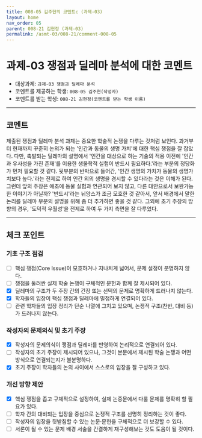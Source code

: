 ```yaml
---
title: 008-05 김주현의 코멘트c (과제-03) 
layout: home
nav_order: 05
parent: 008-21 김현정 (과제-03)
permalink: /asmt-03/008-21/comment-008-05
---
```


# 과제-03 쟁점과 딜레마 분석에 대한 코멘트

- 대상과제: `과제-03 쟁점과 딜레마 분석`
- 코멘트를 제공하는 학생: `008-05 김주현(작성자)` 
- 코멘트를 받는 학생: `008-21 김현정(코멘트를 받는 학생 이름)` 

---

## 코멘트

제출된 쟁점과 딜레마 분석 과제는 중요한 학술적 논쟁을 다루는 것처럼 보인다. 과거부터 현재까지 꾸준히 논의가 되는 '인간과 동물의 생명 가치'에 대한 핵심 쟁점을 잘 잡았다. 다만, 촉발되는 딜레마의 설명에서 '인간을 대상으로 하는 기술의 적용 이전에 '인간과 유사성을 가진 존재'를 이용한 생물학적 실험이 반드시 필요하다.'라는 부분의 정당화가 먼저 필요할 것 같다. 뒷부분의 반박으로 들어간, '인간 생명의 가치가 동물의 생명가치보다 높다.'라는 전제로 하여 인간 외의 생명을 경시할 수 있다라는 것은 이해가 된다. 그런데 앞의 주장은 애초에 동물 실험과 연관되어 보지 않고, 다른 대안으로서 보완가능한 이야기가 아닐까? '반드시'라는 뉘앙스가 조금 모호한 것 같아서, 앞서 배경에서 말한 논리를 딜레마 부분의 설명을 위해 좀 더 추가하면 좋을 것 같다. 그외에 초기 주장의 방향의 경우, '도덕적 우월성'을 전제로 하여 두 가지 측면을 잘 다루었다.



---

## 체크 포인트

### **기초 구조 점검**
- [ ] 핵심 쟁점(Core Issue)이 모호하거나 지나치게 넓어서, 문제 설정이 분명하지 않다.
- [ ] 쟁점을 둘러싼 실제 학술 논쟁이 구체적인 문헌과 함께 잘 제시되어 있다.
- [x] 딜레마의 구조가 두 주장 간의 긴장 또는 선택의 문제로 명확하게 드러나지 않는다.
- [x] 학자들의 입장이 핵심 쟁점과 딜레마에 밀접하게 연결되어 있다.
- [ ] 관련 학자들의 입장 정리가 단순 나열에 그치고 있으며, 논쟁적 구조(찬반, 대비 등)가 드러나지 않는다.

### **작성자의 문제의식 및 초기 주장**
- [x] 작성자의 문제의식이 쟁점과 딜레마를 반영하여 논리적으로 연결되어 있다.
- [ ] 작성자의 초기 주장이 제시되어 있으나, 그것이 본문에서 제시된 학술 논쟁과 어떤 방식으로 연결되는지가 불분명하다.
- [x] 초기 주장이 학자들의 논의 사이에서 스스로의 입장을 잘 구성하고 있다.

### **개선 방향 제안**
- [x] 핵심 쟁점을 좁고 구체적으로 설정하여, 실제 논증문에서 다룰 문제를 명확히 할 필요가 있다.
- [ ] 학자 간의 대비되는 입장을 중심으로 논쟁적 구조를 선명히 정리하는 것이 좋다.
- [ ] 작성자의 입장을 뒷받침할 수 있는 논문·문헌을 구체적으로 더 보강할 수 있다.
- [ ] 서론이 될 수 있는 문제 배경 서술을 간결하게 재구성해보는 것도 도움이 될 것이다.
